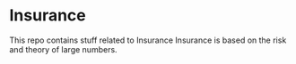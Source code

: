 # Insurance
This repo contains stuff related to Insurance
Insurance is based on the risk and theory of large numbers.
